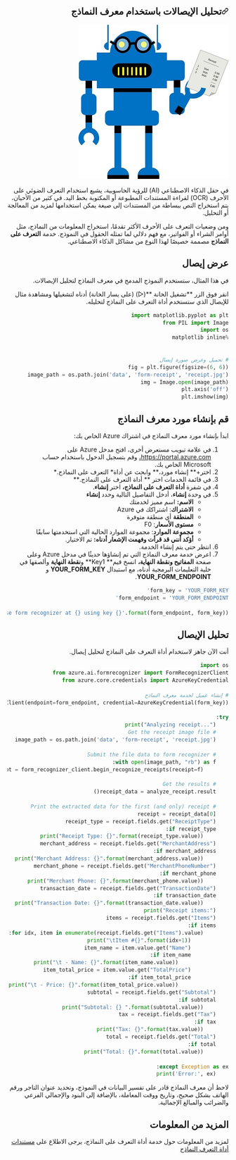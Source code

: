 <div id="readme" class="Box-body readme blob js-code-block-container p-5 p-xl-6 gist-border-0" dir="rtl">
    <article class="markdown-body entry-content container-lg" itemprop="text"><h1><a id="user-content-تحليل-الإيصالات-باستخدام-معرف-النماذج" class="anchor" aria-hidden="true" href="#تحليل-الإيصالات-باستخدام-معرف-النماذج"><svg class="octicon octicon-link" viewBox="0 0 16 16" version="1.1" width="16" height="16" aria-hidden="true"><path fill-rule="evenodd" d="M7.775 3.275a.75.75 0 001.06 1.06l1.25-1.25a2 2 0 112.83 2.83l-2.5 2.5a2 2 0 01-2.83 0 .75.75 0 00-1.06 1.06 3.5 3.5 0 004.95 0l2.5-2.5a3.5 3.5 0 00-4.95-4.95l-1.25 1.25zm-4.69 9.64a2 2 0 010-2.83l2.5-2.5a2 2 0 012.83 0 .75.75 0 001.06-1.06 3.5 3.5 0 00-4.95 0l-2.5 2.5a3.5 3.5 0 004.95 4.95l1.25-1.25a.75.75 0 00-1.06-1.06l-1.25 1.25a2 2 0 01-2.83 0z"></path></svg></a>تحليل الإيصالات باستخدام معرف النماذج</h1>


![روبوت يحمل إيصالًا](./images/receipt_analysis.jpg)

في حقل الذكاء الاصطناعي (AI) للرؤية الحاسوبية، يشيع استخدام التعرف الضوئي على الأحرف (OCR) لقراءة المستندات المطبوعة أو المكتوبة بخط اليد. في كثير من الأحيان، يتم استخراج النص ببساطة من المستندات إلى صيغة يمكن استخدامها لمزيد من المعالجة أو التحليل.

ومن وضعيات التعرف على الأحرف الأكثر تقدمًا، استخراج المعلومات من النماذج، مثل أوامر الشراء أو الفواتير، مع فهم دلالي لما تمثله الحقول في النموذج. خدمة **التعرف على النماذج** مصممة خصيصًا لهذا النوع من مشاكل الذكاء الاصطناعي.

## عرض إيصال

في هذا المثال، ستستخدم النموذج المدمج في معرف النماذج لتحليل الإيصالات.

انقر فوق الزر **تشغيل الخانة **(&#9655;) (على يسار الخانة) أدناه لتشغيلها ومشاهدة مثال للإيصال الذي ستستخدم أداة التعرف على النماذج لتحليله.


```python
import matplotlib.pyplot as plt
from PIL import Image
import os
%matplotlib inline


# تحميل وعرض صورة إيصال
fig = plt.figure(figsize=(6, 6))
image_path = os.path.join('data', 'form-receipt', 'receipt.jpg')
img = Image.open(image_path)
plt.axis('off')
plt.imshow(img)
```

## قم بإنشاء مورد معرف النماذج

ابدأ بإنشاء مورد معرف النماذج في اشتراك Azure الخاص بك:

1. في علامة تبويب مستعرض أخرى، افتح مدخل Azure على https://portal.azure.com، وقم بتسجيل الدخول باستخدام حساب Microsoft الخاص بك.
2. اختر+** إنشاء مورد،** وابحث عن أداة* التعرف على النماذج.*
3. في قائمة الخدمات اختر ** أداة التعرف على النماذج.**
4. في شفرة **أداة التعرف على النماذج،** اختر **إنشاء**.
5. في وحدة **إنشاء**، أدخل التفاصيل التالية وحدد **إنشاء**
   - **الاسم:** اسم مميز لخدمتك
   - **الاشتراك**: اشتراكك في Azure
   - **المنطقة** أي منطقة متوفرة
   - **مستوى الأسعار**: F0
   - **مجموعة الموارد**: مجموعة الموارد الحالية التي استخدمتها سابقًا
   - **أؤكد أنني قد قرأت وفهمت الإشعار أدناه:** تم الاختيار.
6. انتظر حتى يتم إنشاء الخدمة.
7. اعرض خدمة معرف النماذج التي تم إنشاؤها حديثًا في مدخل Azure وعلى صفحة **المفاتيح ونقطة النهاية،** انسخ قيم** Key1** و**نقطة النهاية** وألصقها في خلية التعليمات البرمجية أدناه، مع استبدال **YOUR_FORM_KEY** و **YOUR_FORM_ENDPOINT**.


```python
form_key = 'YOUR_FORM_KEY'
form_endpoint = 'YOUR_FORM_ENDPOINT'

print('Ready to use form recognizer at {} using key {}'.format(form_endpoint, form_key))
```

## تحليل الإيصال

أنت الآن جاهز لاستخدام أداة التعرف على النماذج لتحليل إيصال.


```python
import os
from azure.ai.formrecognizer import FormRecognizerClient
from azure.core.credentials import AzureKeyCredential

# إنشاء عميل لخدمة معرف النماذج
form_recognizer_client = FormRecognizerClient(endpoint=form_endpoint, credential=AzureKeyCredential(form_key))

try:
    print("Analyzing receipt...")
    # Get the receipt image file
    image_path = os.path.join('data', 'form-receipt', 'receipt.jpg')

    # Submit the file data to form recognizer
    with open(image_path, "rb") as f:
        analyze_receipt = form_recognizer_client.begin_recognize_receipts(receipt=f)
    
    # Get the results
    receipt_data = analyze_receipt.result()

    # Print the extracted data for the first (and only) receipt
    receipt = receipt_data[0]
    receipt_type = receipt.fields.get("ReceiptType")
    if receipt_type:
        print("Receipt Type: {}".format(receipt_type.value))
    merchant_address = receipt.fields.get("MerchantAddress")
    if merchant_address:
        print("Merchant Address: {}".format(merchant_address.value))
    merchant_phone = receipt.fields.get("MerchantPhoneNumber")
    if merchant_phone:
        print("Merchant Phone: {}".format(merchant_phone.value))
    transaction_date = receipt.fields.get("TransactionDate")
    if transaction_date:
        print("Transaction Date: {}".format(transaction_date.value))
    print("Receipt items:")
    items = receipt.fields.get("Items")
    if items:
        for idx, item in enumerate(receipt.fields.get("Items").value):
            print("\tItem #{}".format(idx+1))
            item_name = item.value.get("Name")
            if item_name:
                print("\t - Name: {}".format(item_name.value))
            item_total_price = item.value.get("TotalPrice")
            if item_total_price:
                print("\t - Price: {}".format(item_total_price.value))
    subtotal = receipt.fields.get("Subtotal")
    if subtotal:
        print("Subtotal: {} ".format(subtotal.value))
    tax = receipt.fields.get("Tax")
    if tax:
        print("Tax: {}".format(tax.value))
    total = receipt.fields.get("Total")
    if total:
        print("Total: {}".format(total.value))

except Exception as ex:
    print('Error:', ex)

```

لاحظ أن معرف النماذج قادر على تفسير البيانات في النموذج، وتحديد عنوان التاجر ورقم الهاتف بشكل صحيح، وتاريخ ووقت المعاملة، بالإضافة إلى البنود والإجمالي الفرعي والضرائب والمبالغ الإجمالية.

## المزيد من المعلومات

لمزيد من المعلومات حول خدمة أداة التعرف على النماذج، يرجى الاطلاع على [مستندات أداة التعرف النماذج](https://docs.microsoft.com/ar-sa/azure/cognitive-services/form-recognizer/index)
